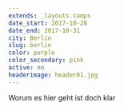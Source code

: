 ```yaml
---
extends: _layouts.camps
date_start: 2017-10-28
date_end: 2017-10-31
city: Berlin
slug: berlin
color: purple
color_secondary: pink
active: no
headerimage: header01.jpg
---
```


Worum es hier geht ist doch klar


<div class="text-2xl"><script>
  hbspt.forms.create({
    portalId: '2730872',
    formId: '{{ $page->form }}',
    css: ''
  });
</script></div>